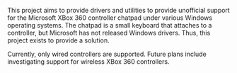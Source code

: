 This project aims to provide drivers and utilities to provide unofficial support for the Microsoft XBox 360 controller chatpad under various Windows operating systems.  The chatpad is a small keyboard that attaches to a controller, but Microsoft has not released Windows drivers.  Thus, this project exists to provide a solution.

Currently, only wired controllers are supported.  Future plans include investigating support for wireless XBox 360 controllers.